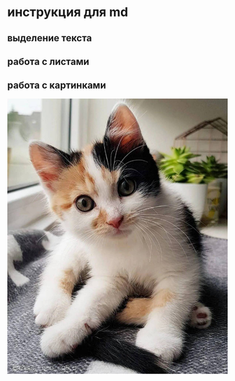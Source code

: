# инструкция для md

## выделение текста


## работа с листами


## работа с картинками
![котик будь тут](cat.jpg)

